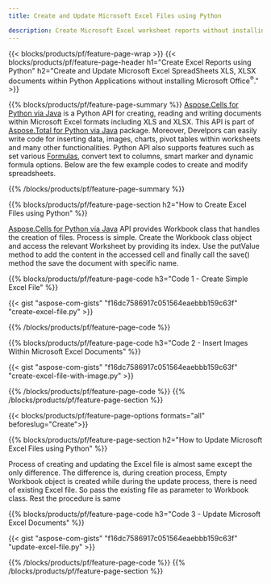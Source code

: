 ```yaml
---
title: Create and Update Microsoft Excel Files using Python 

description: Create Microsoft Excel worksheet reports without installing Microsoft Office 
---
```


{{< blocks/products/pf/feature-page-wrap >}}
{{< blocks/products/pf/feature-page-header h1="Create Excel Reports using Python" h2="Create and Update Microsoft Excel SpreadSheets XLS, XLSX documents within Python Applications without installing Microsoft Office<sup>&reg;</sup>." >}}

{{% blocks/products/pf/feature-page-summary %}}
[Aspose.Cells for Python via Java](https://products.aspose.com/cells/python-java/) is a Python API for creating, reading and writing documents within Microsoft Excel formats including XLS and XLSX. This API is part of [Aspose.Total for Python via Java](https://products.aspose.com/total/python-java/) package. Moreover, Develpors can easily write code for inserting data, images, charts, pivot tables within worksheets and many other functionalities. Python API also supports features such as set various [Formulas](https://docs.aspose.com/cells/python-java/supported-formula-functions/), convert text to columns, smart marker and dynamic formula options. Below are the few example codes to create and modify spreadsheets.

{{% /blocks/products/pf/feature-page-summary  %}}

{{% blocks/products/pf/feature-page-section  h2="How to Create Excel Files using Python" %}}

[Aspose.Cells for Python via Java](https://products.aspose.com/cells/python-java/) API provides Workbook class that handles the creation of files. Process is simple. Create the Workbook class object and access the relevant Worksheet by providing its index. Use the putValue method to add the content in the accessed cell and finally call the save() method the save the document with specific name.

{{% blocks/products/pf/feature-page-code h3="Code 1 - Create Simple Excel File" %}}

{{< gist "aspose-com-gists" "f16dc7586917c051564eaebbb159c63f" "create-excel-file.py" >}}

{{% /blocks/products/pf/feature-page-code  %}}

{{% blocks/products/pf/feature-page-code h3="Code 2 - Insert Images Within Microsoft Excel Documents" %}}

{{< gist "aspose-com-gists" "f16dc7586917c051564eaebbb159c63f" "create-excel-file-with-image.py" >}}

{{% /blocks/products/pf/feature-page-code  %}}
{{% /blocks/products/pf/feature-page-section %}}

{{< blocks/products/pf/feature-page-options formats="all" beforeslug="Create">}}

{{% blocks/products/pf/feature-page-section  h2="How to Update Microsoft Excel Files using Python" %}}

Process of creating and updating the Excel file is almost same except the only difference. The difference is, during creation process, Empty Workbook object is created while during the update process, there is need of existing Excel file. So pass the existing file as parameter to Workbook class. Rest the procedure is same

{{% blocks/products/pf/feature-page-code h3="Code 3 - Update Microsoft Excel Documents" %}}

{{< gist "aspose-com-gists" "f16dc7586917c051564eaebbb159c63f" "update-excel-file.py" >}}

{{% /blocks/products/pf/feature-page-code  %}}
{{% /blocks/products/pf/feature-page-section %}}